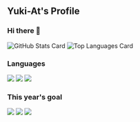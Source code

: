 ## Yuki-At's Profile
### Hi there 👋

![GitHub Stats Card](https://github-readme-stats.vercel.app/api?username=Yuki-At&count_private=true&show_icons=true&theme=buefy)
![Top Languages Card](https://github-readme-stats.vercel.app/api/top-langs/?username=Yuki-At)

### Languages

![](https://img.shields.io/badge/-C-333?logo=C)
![](https://img.shields.io/badge/-C++-333?logo="C++")
![](https://img.shields.io/badge/-Java-333?logo=Java)

### This year's goal

![](https://img.shields.io/badge/-Vulkan-333?logo=Vulkan)
![](https://img.shields.io/badge/-Minecraft-333?logo=Minecraft)
![](https://img.shields.io/badge/-Docker-333?logo=Docker)
